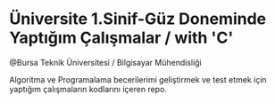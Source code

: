 # Üniversite 1.Sinif-Güz Doneminde Yaptığım Çalışmalar / with 'C'

@Bursa Teknik Üniversitesi / Bilgisayar Mühendisliği

Algoritma ve Programalama becerilerimi geliştirmek ve test etmek için yaptığım çalışmaların kodlarını içeren repo.
